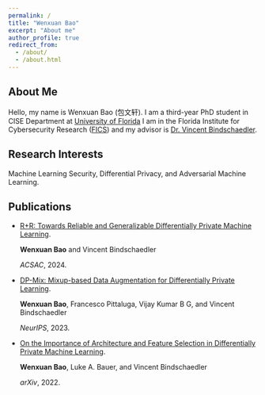 ```yaml
---
permalink: /
title: "Wenxuan Bao"
excerpt: "About me"
author_profile: true
redirect_from: 
  - /about/
  - /about.html
---
```


About Me
------
Hello, my name is Wenxuan Bao (包文轩). I am a third-year PhD student in CISE Department at [University of Florida](https://www.ufl.edu/)
I am in the Florida Institute for Cybersecurity Research ([FICS](https://fics.institute.ufl.edu/)) and my advisor is [Dr. Vincent Bindschaedler](https://vbinds.ch/). 

Research Interests
------
Machine Learning Security, Differential Privacy, and Adversarial Machine Learning.

<h2 id="publications"> Publications</h2>

- [R+R: Towards Reliable and Generalizable Differentially Private Machine Learning](https://github.com/wenxuan-Bao/Reliable-and-Generalizable-DPML/blob/master/DPML__ACSAC.pdf).

  <b>Wenxuan Bao</b> and Vincent Bindschaedler

  *ACSAC*, 2024.


- [DP-Mix: Mixup-based Data Augmentation for Differentially Private Learning](https://dp-mix.github.io/).

  <b>Wenxuan Bao</b>, Francesco Pittaluga, Vijay Kumar B G, and Vincent Bindschaedler

  *NeurIPS*, 2023.

- [On the Importance of Architecture and Feature Selection in Differentially Private Machine Learning](https://arxiv.org/pdf/2205.06720.pdf).

  <b>Wenxuan Bao</b>, Luke A. Bauer, and Vincent Bindschaedler

  *arXiv*, 2022.





